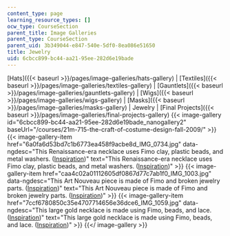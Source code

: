 ```yaml
---
content_type: page
learning_resource_types: []
ocw_type: CourseSection
parent_title: Image Galleries
parent_type: CourseSection
parent_uid: 3b349044-e847-540e-5df0-8ea086e51650
title: Jewelry
uid: 6cbcc899-bc44-aa21-95ee-282d6e19bade
---
```


[Hats]({{< baseurl >}}/pages/image-galleries/hats-gallery) | [Textiles]({{< baseurl >}}/pages/image-galleries/textiles-gallery) | [Gauntlets]({{< baseurl >}}/pages/image-galleries/gauntlets-gallery) | [Wigs]({{< baseurl >}}/pages/image-galleries/wigs-gallery) | [Masks]({{< baseurl >}}/pages/image-galleries/masks-gallery) | Jewelry | [Final Projects]({{< baseurl >}}/pages/image-galleries/final-projects-gallery)
{{< image-gallery id="6cbcc899-bc44-aa21-95ee-282d6e19bade_nanogallery2" baseUrl="/courses/21m-715-the-craft-of-costume-design-fall-2009/" >}}
{{< image-gallery-item href="6a0fa6d53bd7c1b6773ea458f9acbe8d_IMG_0734.jpg" data-ngdesc="This Renaissance-era necklace uses Fimo clay, plastic beads, and metal washers. ([Inspiration](http://www.stimpzillasumptuarylaw.com/pearlnecklacecb.html))" text="This Renaissance-era necklace uses Fimo clay, plastic beads, and metal washers. ([Inspiration](http://www.stimpzillasumptuarylaw.com/pearlnecklacecb.html))" >}}
{{< image-gallery-item href="caa4c02a01112605df0867d77c7ab1f0_IMG_1003.jpg" data-ngdesc="This Art Nouveau piece is made of Fimo and broken jewelry parts. ([Inspiration](http://www.vintagetextile.com/new_page_513.htm))" text="This Art Nouveau piece is made of Fimo and broken jewelry parts. ([Inspiration](http://www.vintagetextile.com/new_page_513.htm))" >}}
{{< image-gallery-item href="7ccf6780850c35e4707714656e36dce6_IMG_1059.jpg" data-ngdesc="This large gold necklace is made using Fimo, beads, and lace. ([Inspiration](http://www.aina.org/aol/nimrud/jewel1.jpg))" text="This large gold necklace is made using Fimo, beads, and lace. ([Inspiration](http://www.aina.org/aol/nimrud/jewel1.jpg))" >}}
{{</ image-gallery >}}